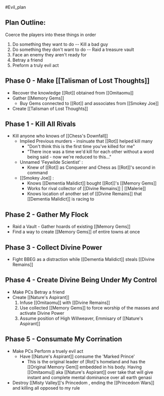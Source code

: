 #Evil_plan 
## Plan Outline: 
Coerce the players into these things in order 
1) Do something they want to do -- Kill a bad guy
2) Do something they don't want to do -- Raid a treasure vault 
3) Face an enemy they aren't ready for
4) Betray a friend
5) Preform a truly evil act

## Phase 0 - Make [[Talisman of Lost Thoughts]]
- Recover the knowledge [[Rot]] obtained from [[Omitaomu]]
- Gather [[Memory Gems]] 
	- Buy Gems connected to [[Rot]] and associates from [[Smokey Joe]]
- Create [[Talisman of Lost Thoughts]]

## Phase 1 - Kill All Rivals
- Kill anyone who knows of [[Chess's Downfall]]
	- Implied Previous murders - insinuate that [[Rot]] helped kill many
		- "Don't think this is the first time you've killed for me"
		- "There ince was a time we'd kill for each other without a word being said - now we're reduced to this..."
	- Unnamed 'Feywilde Scientist' : 
		- Knew of [[Rot]] as Conquerer and Chess as [[Rot]]'s second in command
	- [[Smokey Joe]] : 
		- Knows [[Dementia Malidict]] bought [[Rot]]'s [[Memory Gems]]
		- Works for rival collector of [[Divine Remains]] | [[Malerie]]
		- Knows location of another set of [[Divine Remains]] that [[Dementia Malidict]] is racing to

## Phase 2 - Gather My Flock
- Raid a Vault - Gather hoards of existing [[Memory Gems]]
- Find a way to create [[Memory Gems]] of entire towns at once

## Phase 3 - Collect Divine Power
- Fight BBEG as a distraction while [[Dementia Malidict]] steals [[Divine Remains]]

## Phase 4 - Create Divine Being Under My Control
- Make PCs Betray a friend
- Create [[Nature's Aspirant]]
	1) Infuse [[Omitaomu]] with [[Divine Remains]]
	2) Use collected [[Memory Gems]] to force worship of the masses and activate Divine Power
	3) Assume position of High Willweaver, Emmisary of [[Nature's Aspirant]]

## Phase 5 - Consumate My Corrination
- Make PCs Perform a truely evil act
	- Have [[Nature's Aspirant]] consume the 'Marked Prince'
		- This is the original leader of [Rot]'s homeland and has the [[Original Memory Gem]] embedded in his body. Having [[Omitaomu]] aka [[Nature's Aspirant]] over take that will give instant and complete mental dominance over all earth genasi
- Destroy [[Misty Valley]]'s Princedom , ending the [[Princedom Wars]] and killing all opposed to my rule